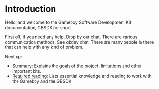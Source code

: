# Introduction

Hello, and welcome to the Gameboy Software Development Kit documentation, GBSDK for short.

First off, if you need any help. Drop by our chat. There are various communication methods. See [gbdev chat](https://gbdev.io/chat.html).
There are many people in there that can help with any kind of problem.

Next up:
- [Summary](introduction/summary.md): Explains the goals of the project, limitations and other important bits.
- [Required reading](introduction/reading.md): Lists essential knowledge and reading to work with the Gameboy and the GBSDK
